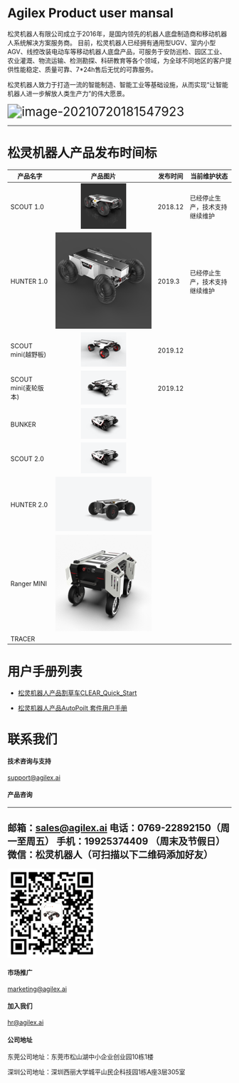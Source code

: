 # Agilex Product user mansal 

松灵机器人有限公司成立于2016年，是国内领先的机器人底盘制造商和移动机器人系统解决方案服务商。 目前，松灵机器人已经拥有通用型UGV、室内小型AGV、线控改装电动车等移动机器人底盘产品，可服务于安防巡检、园区工业、农业灌溉、物流运输、检测勘探、科研教育等各个领域，为全球不同地区的客户提供性能稳定、质量可靠、7*24h售后无忧的可靠服务。

松灵机器人致力于打造一流的智能制造、智能工业等基础设施，从而实现“让智能机器人进一步解放人类生产力”的伟大愿景。

<img src="https://github.com/agilexrobotics/agilex.io/blob/master/image/image-20210720181547923.png" alt="image-20210720181547923" style="zoom:200%;" />

------

# 松灵机器人产品发布时间标

| 产品名字             |                           产品图片                           | 发布时间 | 当前维护状态                   |
| -------------------- | :----------------------------------------------------------: | -------- | ------------------------------ |
| SCOUT 1.0            |   <img src="/image/SCOUT%201.0.png" style="zoom: 10%;" />    | 2018.12  | 已经停止生产，技术支持继续维护 |
| HUNTER 1.0           |     <img src="image/HUNTER1_0.png" style="zoom:80%;" />      | 2019.3   | 已经停止生产，技术支持继续维护 |
| SCOUT mini(越野板)   |   <img src="image/scout%20mini.png"  style="zoom:10%;" />    | 2019.12  |                                |
| SCOUT mini(麦轮版本) | <img src="image/scout%20mini_omni.png" style="zoom: 10%;" /> | 2019.12  |                                |
| BUNKER               | <img src="image/bunker.png" style="zoom: 10%;" /> |          |                                |
| SCOUT 2.0            | <img src="image/scout2.png"  style="zoom: 10%;" /> |          |                                |
| HUNTER 2.0           |        <img src="/image/hunter2.png" style="zoom:25%;" />         |          |                                |
| Ranger MINI          |      <img src="/image/rangermini.png"  style="zoom:25%;" />      |          |                                |
| TRACER               |                                                              |          |                                |







# 用户手册列表

* [松灵机器人产品割草车CLEAR_Quick_Start](https://agilexrobotics.gitbook.io/agilex/)

* [松灵机器人产品AutoPoilt 套件用户手册](https://agilexrobotics.gitbook.io/clear-yong-hu-shou-ce/)



# 联系我们

#### 技术咨询与支持

support@agilex.ai

#### 产品咨询
---
邮箱：sales@agilex.ai
电话：0769-22892150（周一至周五）
手机：19925374409  （周末及节假日）
微信：松灵机器人（可扫描以下二维码添加好友）
---

![image.png](/image/qr_code)



#### 市场推广

marketing@agilex.ai

#### 加入我们

hr@agilex.ai

#### 公司地址

东莞公司地址：东莞市松山湖中小企业创业园10栋1楼

深圳公司地址：深圳西丽大学城平山民企科技园1栋A座3层305室
